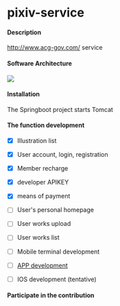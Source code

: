 # pixiv-service

#### Description
http://www.acg-gov.com/  service

#### Software Architecture
![](https://s1.ax1x.com/2020/07/19/UfSPJO.png)

#### Installation
The Springboot project starts Tomcat

#### The function development
- [x] Illustration list

- [x] User account, login, registration

- [x] Member recharge

- [x] developer APIKEY

- [x] means of payment

- [ ] User's personal homepage

- [ ] User works upload

- [ ] User works list

- [ ] Mobile terminal development

- [ ] [APP development](https://github.com/Nekoer/acggov-App)

- [ ] IOS development (tentative)



#### Participate in the contribution

